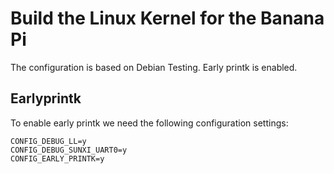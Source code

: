 # Build the Linux Kernel for the Banana Pi

The configuration is based on Debian Testing. Early printk is enabled.

## Earlyprintk

To enable early printk we need the following configuration settings:

    CONFIG_DEBUG_LL=y
    CONFIG_DEBUG_SUNXI_UART0=y
    CONFIG_EARLY_PRINTK=y

